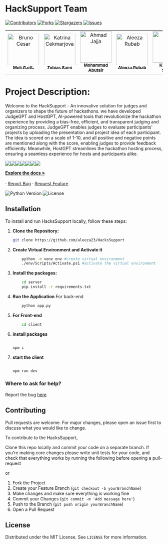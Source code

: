 # HackSupport Team

[![Contributors][contributors-shield]][contributors-url]
[![Forks][forks-shield]][forks-url]
[![Stargazers][stars-shield]][stars-url]
[![Issues][issues-shield]][issues-url]
<table>
    <tbody>
        <tr>
          <td align="center">
                <a href="https://www.linkedin.com/in/moligott/">
                    <img src="https://media.discordapp.net/attachments/1257935718484017224/1258443826125738014/WhatsApp_Image_2023-06-10_at_21.36.48.jpg?ex=6688b964&is=668767e4&hm=2f6d4543b8587a1a6e313a05bd4c635e2999a9cae20a8745264e2238f68db937&=&format=webp&width=450&height=599" width="100px;" alt="Bruno Cesar"/>
                    <br />
                    <sub><b>Moli G.ott.</b></sub>
                </a> 
            </td>
          <td align="center">
                <a href="#">
                    <img src="https://media.discordapp.net/attachments/1256952185636393021/1258443547762491493/IMG_2728.png?ex=6688b922&is=668767a2&hm=69065d77f377381b03b117f56e2d69d055309819fff15a686d986f0b07da8b38&=&format=webp&quality=lossless&width=599&height=599" width="100px;" alt="Katrina Cekmarjova"/>
                    <br />
                    <sub><b>Tobias Sami</b></sub>
                </a> 
            </td>
            <td align="center">
                <a href="https://github.com/abutair">
                    <img src="https://media.discordapp.net/attachments/1256952185636393021/1258447200468467833/1690549379348.png?ex=6688bc89&is=66876b09&hm=5809b27474939f519fcb313d1184ffd6342be1eb205ddf329f3ddc8dd4ff22d2&=&format=webp&quality=lossless&width=599&height=599" width="100px;" alt="Ahmad Jajja"/>
                    <br />
                    <sub><b>Mohammad Abutair</b></sub>
                </a> 
            </td>
                        <td align="center">
                <a href="https://www.linkedin.com/in/aleezarubab/">
                    <img src="https://avatars.githubusercontent.com/u/130530849?v=4" width="100px;" alt="Aleeza Rubab"/>
                    <br />
                    <sub><b>Aleeza Rubab</b></sub>
                </a> 
            </td>
          <td align="center">
                <a href="www.linkedin.com/in/saima-zainab-958ba7240">
                    <img src="https://media.discordapp.net/attachments/1258047041310031938/1258442307590684704/IMG_20240704_201947.jpg?ex=6688b7fa&is=6687667a&hm=46356ab6027cf583eb6bfe87d70e5f29f3453f39d4ae0a4d7387d99c2c46c651&=&format=webp&width=596&height=599" width="100px;" alt="Aymen Noor"/>
                    <br />
                    <sub><b>Khadijah Shabir</b></sub>
                </a> 
            </td>
            <td align="center">
                <a href="#">
                    <img src="https://media.discordapp.net/attachments/1258057323440635994/1258438626350465034/IMG-20231116-WA0004.jpg?ex=6688b48d&is=6687630d&hm=63857cdbed817e218e786d6197fe4f759a88f74d56b51e67055ca621ac53a5a3&=&format=webp&width=399&height=599" width="100px;" alt="Inam Ul Rehman"/>
                    <br />
                    <sub><b>Saima Zainab</b></sub>
                </a> 
            </td>

     
</tbody>
<table>

# Project Description:

Welcome to the HackSupport - An innovative solution for judges and organizers to shape the future of hackathons.  we have developed JudgeGPT and HostGPT, AI-powered tools that revolutionize the hackathon experience by providing a bias-free, efficient, and transparent judging and organizing process. JudgeGPT enables judges to evaluate participants' projects by uploading the presentation and project idea of each participant. The idea is scored on a scale of 1-10, and all positive and negative points are mentioned along with the score, enabling judges to provide feedback efficiently. Meanwhile, HostGPT streamlines the hackathon hosting process, ensuring a seamless experience for hosts and participants alike.

<img src="./demo/imh01.PNG">
<img src="./demo/img02.PNG">
<img src="./demo/img03.PNG">
<img src="./demo/img04.PNG">
<img src="./demo/img05.PNG">
<img src="./demo/img06.PNG">
<img src="./demo/img07.png">



<p>
 <p>
    <a href="https://github.com/aleeza23/HacksSupport"><strong>Explore the docs »</strong></a>
    <br />
    <br />
<!--     <a href="https://lablab.ai/event/leap-2024-hackathon/ecofactor-team/ecofactor-smart-manufactures-solutions">View Project</a> -->
    ·
    <a href="https://github.com/aleeza23/HacksSupport/issues">Report Bug</a>
    ·
    <a href="https://github.com/aleeza23/HacksSupport/issues">Request Feature</a>
  </p>
</p>

![Python Version][python-image]
![License][license-image]


## Installation 

To install and run HacksSupport locally, follow these steps:

1. **Clone the Repository:**

    ```bash
    git clone https://github.com/aleeza23/HacksSupport

    ```
2. **Create Virtual Environment and Activate it**

    ```bash
        python -m venv env #create virtual environment
        ./env/Scripts/Activate.ps1 #activate the virtual environment
    ```
3. **Install the packages:**

    ```bash
        cd server 
        pip install -r requirements.txt
    
    ```

4. **Run the Application** For back-end 

    ```bash
        python app.py    
    ```   
5. **For Front-end**
    ```bash
        cd client
    ```
6. **install packages**
    ```bash

   npm i
    ```
7. **start the client**
    ```bash

   npm run dev

    ```

### Where to ask for help?
Report the bug [here](https://github.com/aleeza23/HacksSupport/issues)


## Contributing

Pull requests are welcome. For major changes, please open an issue first to discuss what you would like to change.

To contribute to the HacksSupport, 

Clone this repo locally and commit your code on a separate branch.
If you're making core changes please write unit tests for your code, and check that everything works by running the following before opening a pull-request

or 

1. Fork the Project
2. Create your Feature Branch (`git checkout -b yourBranchName`)
3. Make changes and make sure everything is working fine
4. Commit your Changes (`git commit -m 'Add message here'`)
5. Push to the Branch (`git push origin yourBranchName`)
6. Open a Pull Request

## License

Distributed under the MIT License. See `LICENSE` for more information.

[python-image]: https://img.shields.io/badge/python-v3.6+-blue.svg
[license-image]: https://img.shields.io/badge/license-MIT-blue.svg

[contributors-shield]: https://img.shields.io/github/contributors/aleeza23/HacksSupport.svg?style=for-the-badge
[contributors-url]: https://github.com/aleeza23/HacksSupport/graphs/contributors
[forks-shield]: https://img.shields.io/github/forks/aleeza23/HacksSupport.svg?style=for-the-badge
[forks-url]: https://github.com/aleeza23/HacksSupport/network/members
[stars-shield]: https://img.shields.io/github/stars/aleeza23/HacksSupport.svg?style=for-the-badge
[stars-url]: https://github.com/aleeza23/HacksSupport/stargazers
[issues-shield]: https://img.shields.io/github/issues/aleeza23/HacksSupport.svg?style=for-the-badge
[issues-url]: https://github.com/aleeza23/HacksSupport/issues
[license-shield]: https://img.shields.io/github/license/aleeza23/HacksSupport.svg?style=for-the-badge
[license-url]: https://github.com/aleeza23/HacksSupport/blob/master/LICENSE.txt
[linkedin-shield]: https://img.shields.io/badge/-LinkedIn-black.svg?style=for-the-badge&logo=linkedin&colorB=555




